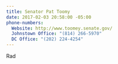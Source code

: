 ```yaml
---
title: Senator Pat Toomy
date: 2017-02-03 20:58:00 -05:00
phone-numbers:
  Website: http://www.toomey.senate.gov/
  Johnstown Office: "(814) 266-5970"
  DC Office: "(202) 224-4254"
---
```


Rad
